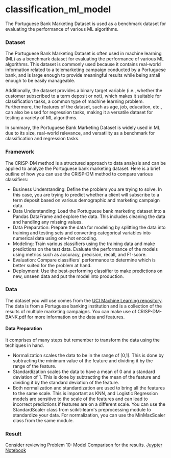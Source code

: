 # classification_ml_model
The Portuguese Bank Marketing Dataset is used as a benchmark dataset for evaluating the performance of various ML algorithms.

### Dataset 
The Portuguese Bank Marketing Dataset is often used in machine learning (ML) as a benchmark dataset for evaluating the performance of various ML algorithms. This dataset is commonly used because it contains real-world information related to a telemarketing campaign conducted by a Portuguese bank, and is large enough to provide meaningful results while being small enough to be easily manageable.

Additionally, the dataset provides a binary target variable (i.e., whether the customer subscribed to a term deposit or not), which makes it suitable for classification tasks, a common type of machine learning problem. Furthermore, the features of the dataset, such as age, job, education, etc., can also be used for regression tasks, making it a versatile dataset for testing a variety of ML algorithms.

In summary, the Portuguese Bank Marketing Dataset is widely used in ML due to its size, real-world relevance, and versatility as a benchmark for classification and regression tasks.

### Framework 
The CRISP-DM method is a structured approach to data analysis and can be applied to analyze the Portuguese bank marketing dataset. Here is a brief outline of how you can use the CRISP-DM method to compare various classifiers:
* Business Understanding: Define the problem you are trying to solve. In this case, you are trying to predict whether a client will subscribe to a term deposit based on various demographic and marketing campaign data.
* Data Understanding: Load the Portuguese bank marketing dataset into a Pandas DataFrame and explore the data. This includes cleaning the data and handling any missing values.
* Data Preparation: Prepare the data for modeling by splitting the data into training and testing sets and converting categorical variables into numerical data using one-hot encoding.
* Modeling: Train various classifiers using the training data and make predictions on the test data. Evaluate the performance of the models using metrics such as accuracy, precision, recall, and F1-score.
* Evaluation: Compare classifiers' performance to determine which is better suited for the problem at hand.
* Deployment: Use the best-performing classifier to make predictions on new, unseen data and put the model into production.

### Data
The dataset you will use comes from the [UCI Machine Learning repository](https://student.emeritus.org/courses/5965/assignments/243751?module_item_id=1425052#:~:text=UCI%20Machine%20Learning,an%20external%20site.). The data is from a Portuguese banking institution and is a collection of the results of multiple marketing campaigns. You can make use of CRISP-DM-BANK.pdf for more information on the data and features.

#### Data Preparation 
It comprises of many steps but remember to transform the data using the techiques in hand. 
* Normalization scales the data to be in the range of [0,1]. This is done by subtracting the minimum value of the feature and dividing it by the range of the feature.
* Standardization scales the data to have a mean of 0 and a standard deviation of 1. This is done by subtracting the mean of the feature and dividing it by the standard deviation of the feature.
* Both normalization and standardization are used to bring all the features to the same scale. This is important as KNN, and Logistic Regression models are sensitive to the scale of the features and can lead to incorrect predictions if features are on a different scale.
You can use the StandardScaler class from scikit-learn's preprocessing module to standardize your data. For normalization, you can use the MinMaxScaler class from the same module.

### Result 
Consider reviewing Problem 10: Model Comparison for the results. [Juypter Notebook](https://github.com/anujg21/classification_ml_model/blob/main/classification_comparison.ipynb)
